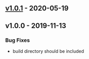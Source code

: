 <a name="v1.0.1"></a>
## [v1.0.1] - 2020-05-19
<a name="v1.0.0"></a>
## v1.0.0 - 2019-11-13
### Bug Fixes
- build directory should be included

[Unreleased]: https://github.com/newrelic/nri-network-telemetry/compare/v1.0.1...HEAD
[v1.0.1]: https://github.com/newrelic/nri-network-telemetry/compare/v1.0.0...v1.0.1
